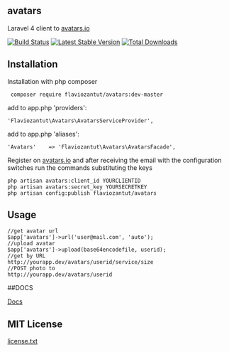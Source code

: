 ## avatars

Laravel 4 client to [avatars.io](http://avatars.io)


[![Build Status](https://travis-ci.org/flaviozantut/avatars.png?branch=master)](https://travis-ci.org/flaviozantut/avatars)
[![Latest Stable Version](https://poser.pugx.org/flaviozantut/avatars/v/stable.png)](https://packagist.org/packages/flaviozantut/avatars)
[![Total Downloads](https://poser.pugx.org/flaviozantut/avatars/downloads.png)](https://packagist.org/packages/flaviozantut/avatars)


## Installation

Installation with php composer

     composer require flaviozantut/avatars:dev-master

add to app.php 'providers':

    'Flaviozantut\Avatars\AvatarsServiceProvider',

add to app.php 'aliases':

    'Avatars'    => 'Flaviozantut\Avatars\AvatarsFacade',

   Register on [avatars.io](http://avatars.io) and after receiving the email with the configuration switches run the commands substituting the keys


    php artisan avatars:client_id YOURCLIENTID
    php artisan avatars:secret_key YOURSECRETKEY
    php artisan config:publish flaviozantut/avatars


## Usage

    //get avatar url
    $app['avatars']->url('user@mail.com', 'auto');
    //upload avatar
    $app['avatars']->upload(base64encodefile, userid);
    //get by URL
    http://yourapp.dev/avatars/userid/service/size
    //POST photo to
    http://yourapp.dev/avatars/userid

##DOCS

 [Docs](http://flaviozantut.github.com/avatars/build/docs/index.html)


## MIT License

  [license.txt](/flaviozantut/avatars/blob/master/license.txt)
